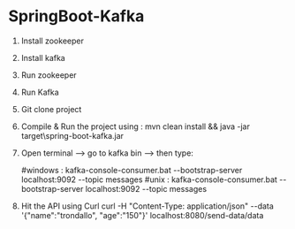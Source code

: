 # SpringBoot-Kafka

1. Install zookeeper
2. Install kafka
3. Run zookeeper
4. Run Kafka
5. Git clone project
6. Compile & Run the project using : mvn clean install && java -jar target\spring-boot-kafka.jar
7. Open terminal --> go to kafka bin --> then type:

   #windows  : kafka-console-consumer.bat --bootstrap-server localhost:9092 --topic messages
   #unix     : kafka-console-consumer.bat --bootstrap-server localhost:9092 --topic messages
   
8. Hit the API using Curl
   curl -H "Content-Type: application/json" --data '{"name":"trondallo", "age":"150"}' localhost:8080/send-data/data
